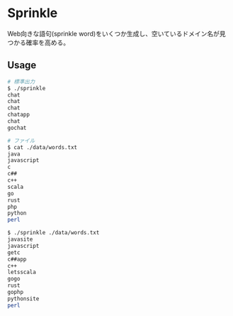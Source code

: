# Sprinkle
Web向きな語句(sprinkle word)をいくつか生成し、空いているドメイン名が見つかる確率を高める。

## Usage
```bash
# 標準出力
$ ./sprinkle
chat
chat
chat
chatapp
chat
gochat

# ファイル
$ cat ./data/words.txt
java
javascript
c
c##
c++
scala
go
rust
php
python
perl

$ ./sprinkle ./data/words.txt
javasite
javascript
getc
c##app
c++
letsscala
gogo
rust
gophp
pythonsite
perl
```

